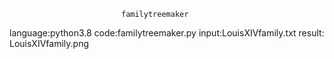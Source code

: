                              familytreemaker
language:python3.8
code:familytreemaker.py
input:LouisXIVfamily.txt
result: LouisXIVfamily.png
